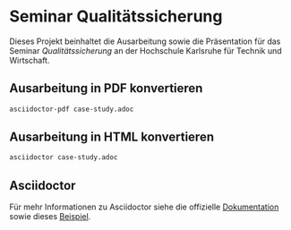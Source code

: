 # Seminar Qualitätssicherung

Dieses Projekt beinhaltet die Ausarbeitung sowie die Präsentation für das Seminar _Qualitätssicherung_ an der Hochschule Karlsruhe für Technik und Wirtschaft.

## Ausarbeitung in PDF konvertieren

```bash
asciidoctor-pdf case-study.adoc
```

## Ausarbeitung in HTML konvertieren

```bash
asciidoctor case-study.adoc
```

## Asciidoctor

Für mehr Informationen zu Asciidoctor siehe die offizielle [Dokumentation](https://asciidoctor.org/docs/) sowie dieses [Beispiel](https://www.vogella.com/tutorials/AsciiDoc/article.html).



